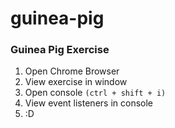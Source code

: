 # guinea-pig

### Guinea Pig Exercise

1. Open Chrome Browser
2. View exercise in window
3. Open console ``(ctrl + shift + i)``
4. View event listeners in console
5. :D